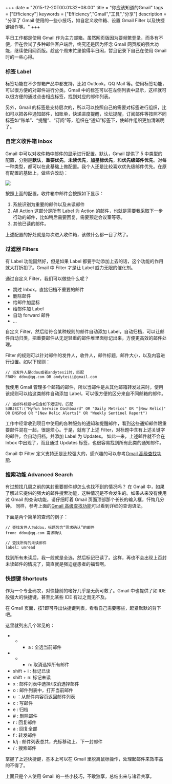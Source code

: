 +++
date = "2015-12-20T00:01:32+08:00"
title = "你应该知道的Gmail"
tags = ["Efficiency"]
keywords = ["Efficiency","Gmail","工具","分享"]
description = "分享了 Gmail 使用的一些小技巧，如自定义收件箱、设置 Gmail Filter 以及快捷键操作等。"
+++

平日工作都是使用 Gmail 作为主力邮箱。虽然网页版因为要频繁登录，而多有不便，但在尝试了多种邮件客户端后，终究还是因为怀念 Gmail 网页版的强大功能，继续使用网页版。趁这个周末忙里偷得半日闲，暂且记录下自己在使用 Gmail 时的一些心得。

### 标签 Label

标签功能在不少邮箱产品中都支持，比如 Outlook，QQ Mail 等。使用标签功能，可以很方便的对邮件进行分类。Gmail 中的标签可以在左侧列表中显示，这样就可以很方便的通过点击相应标签，找到对应的邮件列表。

另外，Gmail 的标签是支持层次的，所以可以按照自己的需要对标签进行组织，比如可以把各种通知邮件，如账单，快递进度提醒，论坛提醒，订阅邮件等按照不同标签如“账单”、“提醒”、“订阅”等，组织在“通知”标签下，使邮件组织更加清晰明了。

### 自定义收件箱 Inbox

Gmail 中可以对收件箱中邮件的显示进行配置。默认，Gmail 提供了 5 中类型的配置，分别是**默认**，**重要优先**，**未读优先**，**加星标优先**，和**优先级邮件优先**。对每一种类型，都可以在此基础上做配置。我个人还是比较喜欢优先级邮件优先。在原有配置的基础上，做些许改动：

![](https://ws1.sinaimg.cn/large/5ee78c28ly1g4soi3rnwkj20yg08egmx.jpg)

按照上面的配置，收件箱中邮件会按照如下显示：

1. 系统识别为重要的邮件以及未读邮件
2. All Action 这部分是所有 Label 为 Action 的邮件，也就是需要我采取下一步行动的邮件，比如稍后需要回复，需要预定会议室等等。
3. 其他已读的邮件。

上述配置的好处就是每次进入收件箱，该做什么都一目了然了。

### 过滤器 Filters

有 Label 功能固然好，但是如果 Label 都要手动添加上去的话，这个功能的作用就大打折扣了。Gmail 中 Filter 才是让 Label 威力无限的催化剂。

通过自定义 Filter，我们可以做些什么呢？

- 跳过 Inbox，直接归档不重要的邮件
- 删除邮件
- 给邮件加星标
- 给邮件加 Label
- 自动 forward 邮件
- ...

自定义 Filter，然后给符合某种规则的邮件自动添加 Label，自动归档，可以让邮件自动归类，把重要邮件从无足轻重的邮件堆里面标记出来，方便更高效的邮件处理。

Filter 的规则可以针对邮件的发件人，收件人，邮件标题，邮件大小，以及内容进行设置。如以下规则：

```
// 当发件人是ddou或者andytesii时，匹配
FROM: ddou@qq.com OR andytesii@gmail.com
```

我使用 Gmail 管理多个邮箱的邮件，所以当邮件是从其他邮箱转发过来时，使用该规则可以给这类邮件自动添加 Label，可以很方便的区分来自不同邮箱的邮件。

```
// 当邮件标题中包含如下短语时，匹配
SUBJECT:("Myfun Service Dashboard" OR "Daily Metrics" OR "[New Relic]" OR DNSPod OR "[New Relic Alerts]" OR "Weekly Sentinel Report")
```

工作中经常收到项目中使用的各种服务的通知和提醒邮件，看到这些通知邮件跟重要邮件混在一起，很是烦心。于是，就有了上述 Filter，对标题中含有上述关键字的邮件，会自动归档，并添加 Label 为 Updates。 如此一来，上述邮件就不会在 Inbox 中出现了，而且通过 Updates 标签，也很容易找到所有此类的通知邮件。

Gmail 中 Filter 定义支持还是比较强大的，感兴趣的可以参考[Gmail 高级查找功能](https://support.google.com/mail/answer/7190?hl=en).

### 搜索功能 Advanced Search

有过想找几周之前的某封重要邮件却怎么也找不到的情况吗？ 在 Gmail 中，如果了解过它提供的强大的邮件搜索功能，这种情况是不会发生的。如果从来没有使用过 Gmail 的查询功能，请仔细盯着 Gmail 页面顶部那个长长的输入框，忏悔几分钟。 同样，参考上面的[Gmail 高级查找功能](https://support.google.com/mail/answer/7190?hl=en)可以看到详细的查询语法。

下面是两个简单的查询的例子：

```
// 查找发件人为ddou，标题包含“需求确认”的邮件
from: ddou@qq.com 需求确认
```

```
// 查找所有的未读邮件
label: unread
```

找到所有未读后，我一般就是全选，然后标记已读了。这样，再也不会出现上百封未读邮件的情况了，简直就是强迫症患者的福音啊。

### 快捷键 Shortcuts

作为一个专业码农，对快捷前的嗜好几乎是无药可救了。Gmail 中也提供了如 IDE 般强大的快捷键，甚至比某些 IDE 有过之而无不及。

在 Gmail 页面，按?即可呼出快捷键列表，看看自己需要哪些，赶紧默默的背下吧。

这里就列出几个常见的：

- - - a : 全选当前邮件
- - - n: 取消选择所有邮件
- shift + i : 标记已读
- shift + n: 标记未读
- x : 邮件列表中选择/取消选择邮件
- o : 邮件列表中，打开当前邮件
- u ：从邮件内容页返回邮件列表
- c : 写邮件
- e : 归档
- \# : 删除邮件
- r : 回复邮件
- a : 回复全部
- f : 转发邮件
- k/j : 邮件列表总共，光标移动上、下一封邮件
- / : 搜索邮件

掌握了上述快捷键，基本上可以在 Gmail 里脱离鼠标操作，处理起邮件来效率高的不得了。

上面只是个人使用 Gmail 的一些小技巧，不敢独享，总结出来与诸君共享。
